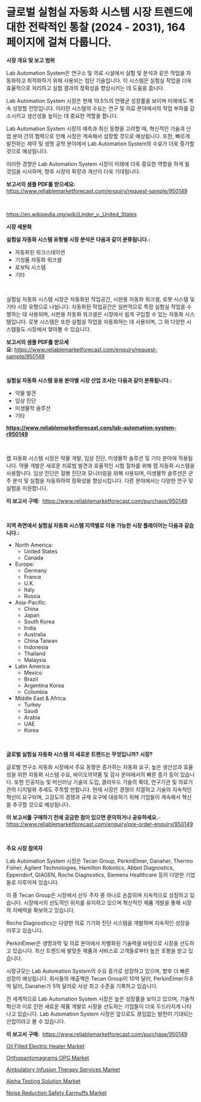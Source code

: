 <p><h1>글로벌 실험실 자동화 시스템 시장 트렌드에 대한 전략적인 통찰 (2024 - 2031), 164 페이지에 걸쳐 다룹니다.</h1></p><p><strong>시장 개요 및 보고 범위</strong></p>
<p><p>Lab Automation System은 연구소 및 의료 시설에서 실험 및 분석과 같은 작업을 자동화하고 최적화하기 위해 사용되는 첨단 기술입니다. 이 시스템은 실험실 작업을 더욱 효율적으로 처리하고 실험 결과의 정확성을 향상시키는 데 도움을 줍니다.</p><p>Lab Automation System 시장은 현재 10.5%의 연평균 성장률을 보이며 미래에도 계속 성장할 전망입니다. 이러한 시스템의 수요는 연구 및 의료 분야에서의 작업 부하를 감소시키고 생산성을 높이는 데 중요한 역할을 합니다.</p><p>Lab Automation System 시장의 예측과 최신 동향을 고려할 때, 혁신적인 기술과 산업 분야 간의 협력으로 인해 시장은 계속해서 성장할 것으로 예상됩니다. 또한, 빠르게 발전하는 제약 및 생명 공학 분야에서 Lab Automation System의 수요가 더욱 증가할 것으로 예상됩니다.</p><p>이러한 경향은 Lab Automation System 시장이 미래에 더욱 중요한 역할을 하게 될 것임을 시사하며, 향후 시장의 확장과 개선이 더욱 기대됩니다.</p></p>
<p><strong>보고서의 샘플 PDF를 받으세요:</strong> <a href="https://www.reliablemarketforecast.com/enquiry/request-sample/950149">https://www.reliablemarketforecast.com/enquiry/request-sample/950149</a></p>
<p>&nbsp;</p>
<p><a href="https://en.wikipedia.org/wiki/Linder_v._United_States">https://en.wikipedia.org/wiki/Linder_v._United_States</a></p>
<p><strong>시장 세분화</strong></p>
<p><strong>실험실 자동화 시스템 유형별 시장 분석은 다음과 같이 분류됩니다.:</strong></p>
<p><ul><li>자동화된 워크스테이션</li><li>기성품 자동화 워크셀</li><li>로보틱 시스템</li><li>기타</li></ul></p>
<p>&nbsp;</p>
<p><p>실험실 자동화 시스템 시장은 자동화된 작업공간, 시판용 자동화 워크셀, 로봇 시스템 및 기타 시장 유형으로 나뉩니다. 자동화된 작업공간은 일반적으로 특정 실험실 작업을 수행하는 데 사용되며, 시판용 자동화 워크셀은 시장에서 쉽게 구입할 수 있는 자동화 시스템입니다. 로봇 시스템은 또한 실험실 작업을 자동화하는 데 사용되며, 그 외 다양한 시스템들도 시장에서 찾아볼 수 있습니다.</p></p>
<p><strong>보고서의 샘플 PDF를 받으세요:</strong>&nbsp;<a href="https://www.reliablemarketforecast.com/enquiry/request-sample/950149">https://www.reliablemarketforecast.com/enquiry/request-sample/950149</a></p>
<p>&nbsp;</p>
<p><strong> 실험실 자동화 시스템 응용 분야별 시장 산업 조사는 다음과 같이 분류됩니다.:</strong></p>
<p><ul><li>약물 발견</li><li>임상 진단</li><li>미생물학 솔루션</li><li>기타</li></ul></p>
<p><strong><a href="https://www.reliablemarketforecast.com/lab-automation-system-r950149">https://www.reliablemarketforecast.com/lab-automation-system-r950149</a></strong></p>
<p>&nbsp;</p>
<p><p>랩 자동화 시스템 시장은 약물 개발, 임상 진단, 미생물학 솔루션 및 기타 분야에 적용됩니다. 약물 개발은 새로운 치료법 발견과 효율적인 시험 절차를 위해 랩 자동화 시스템을 사용합니다. 임상 진단은 질병 진단과 모니터링을 위해 사용되며, 미생물학 솔루션은 균주 분석 및 실험을 자동화하여 정확성을 향상시킵니다. 다른 분야에서는 다양한 연구 및 실험을 지원합니다.</p></p>
<p><strong>이 보고서 구매:</strong>&nbsp; <a href="https://www.reliablemarketforecast.com/purchase/950149">https://www.reliablemarketforecast.com/purchase/950149</a></p>
<p>&nbsp;</p>
<p><strong>지역 측면에서 실험실 자동화 시스템 지역별로 이용 가능한 시장 플레이어는 다음과 같습니다.:</strong></p>
<p><ul>
    <li>
        North America:
        <ul>
            <li>United States</li>
            <li>Canada</li>
        </ul>
    </li>
    <li>
        Europe:
        <ul>
            <li>Germany</li>
            <li>France</li>
            <li>U.K.</li>
            <li>Italy</li>
            <li>Russia</li>
        </ul>
    </li>
    <li>
        Asia-Pacific:
        <ul>
            <li>China</li>
            <li>Japan</li>
            <li>South Korea</li>
            <li>India</li>
            <li>Australia</li>
            <li>China Taiwan</li>
            <li>Indonesia</li>
            <li>Thailand</li>
            <li>Malaysia</li>
        </ul>
    </li>
    <li>
        Latin America:
        <ul>
            <li>Mexico</li>
            <li>Brazil</li>
            <li>Argentina Korea</li>
            <li>Colombia</li>
        </ul>
    </li>
    <li>
        Middle East & Africa:
        <ul>
            <li>Turkey</li>
            <li>Saudi</li>
            <li>Arabia</li>
            <li>UAE</li>
            <li>Korea</li>
        </ul>
    </li>
    </ul></p>
<p>&nbsp;</p>
<p><strong>글로벌 실험실 자동화 시스템 의 새로운 트렌드는 무엇입니까? 시장?</strong></p>
<p><p>글로벌 연구소 자동화 시장에서 주요 동향은 증가하는 자동화 요구, 높은 생산성과 효율성을 위한 자동화 시스템 수요, 바이오의약품 및 검사 분야에서의 빠른 증가 등이 있습니다. 또한 인공지능 및 머신러닝 기술의 도입, 클라우드 기술의 확대, 연구기관 및 의료기관의 디지털화 추세도 주목할 만합니다. 현재 시장은 경쟁이 치열하고 기술의 지속적인 혁신이 요구되며, 고강도의 경쟁과 규제 요구에 대응하기 위해 기업들이 계속해서 혁신을 추구할 것으로 예상됩니다.</p></p>
<p><strong>이 보고서를 구매하기 전에 궁금한 점이 있으면 문의하거나 공유하세요.</strong>- <a href="https://www.reliablemarketforecast.com/enquiry/pre-order-enquiry/950149">https://www.reliablemarketforecast.com/enquiry/pre-order-enquiry/950149</a></p>
<p>&nbsp;</p>
<p><strong>주요 시장 참여자</strong></p>
<p><p>Lab Automation System 시장은 Tecan Group, PerkinElmer, Danaher, Thermo Fisher, Agilent Technologies, Hamilton Robotics, Abbot Diagnostics, Eppendorf, QIAGEN, Roche Diagnostics, Siemens Healthcare 등의 다양한 기업들로 이루어져 있습니다. </p><p>이 중 Tecan Group은 시장에서 선두 주자 중 하나로 손꼽히며 지속적으로 성장하고 있습니다. 시장에서의 선도적인 위치를 유지하고 있으며 혁신적인 제품 개발을 통해 시장의 지배력을 확보하고 있습니다. </p><p>Roche Diagnostics는 다양한 의료 기기와 진단 시스템을 개발하며 지속적인 성장을 이루고 있습니다. </p><p>PerkinElmer은 생명과학 및 의료 분야에서 차별화된 기술력을 바탕으로 시장을 선도하고 있습니다. 최신 트렌드에 발맞춘 제품과 서비스로 고객들로부터 높은 호평을 받고 있습니다.</p><p>시장규모는 Lab Automation System의 수요 증가로 성장하고 있으며, 향후 더 빠른 성장이 예상됩니다. 회사들의 매출액은 Tecan Group이 10억 달러, PerkinElmer가 8억 달러, Danaher가 5억 달러로 사상 최고 수준을 기록하고 있습니다.</p><p>전 세계적으로 Lab Automation System 시장은 높은 성장률을 보이고 있으며, 기술적 혁신과 이로 인한 새로운 제품 개발로 시장을 선도하는 기업들이 더욱 두드러지게 나타나고 있습니다. Lab Automation System 시장은 앞으로도 끊임없는 발전이 기대되는 산업이라고 볼 수 있습니다.</p></p>
<p><strong>이 보고서 구매:</strong>&nbsp;&nbsp;<a href="https://www.reliablemarketforecast.com/purchase/950149">https://www.reliablemarketforecast.com/purchase/950149</a></p>
<p><p><a href="https://github.com/joannesouthgate/Market-Research-Report-List-4/blob/main/oil-filled-electric-heater-market.md">Oil Filled Electric Heater Market</a></p><p><a href="https://medium.com/@henrysullivan626/orthopantomagrams-opg-market-emerging-trends-and-future-prospects-for-period-from-2024-to-2031-09971d1d2240">Orthopantomagrams OPG Market</a></p><p><a href="https://medium.com/@samantha.welch56767/an-in-depth-analysis-of-the-global-ambulatory-infusion-therapy-services-market-scope-and-its-rapid-9d96bd1a1860">Ambulatory Infusion Therapy Services Market</a></p><p><a href="https://issuu.com/reportprime-2/docs/alpha-testing-solution-market-size-2030.pptx">Alpha Testing Solution Market</a></p><p><a href="https://github.com/sofayahoo2023/Market-Research-Report-List-5/blob/main/noise-reduction-safety-earmuffs-market.md">Noise Reduction Safety Earmuffs Market</a></p></p>